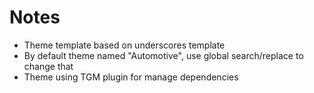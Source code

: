 # Notes
- Theme template based on underscores template
- By default theme named "Automotive", use global search/replace to change that
- Theme using TGM plugin for manage dependencies